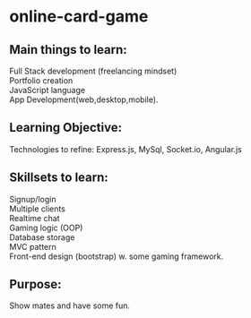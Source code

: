 # online-card-game

## Main things to learn: 
Full Stack development (freelancing mindset)<br />
Portfolio creation<br /> JavaScript language<br /> App Development(web,desktop,mobile).<br />
## Learning Objective: 
Technologies to refine: Express.js, MySql, Socket.io, Angular.js
## Skillsets to learn: 
Signup/login<br /> Multiple clients<br /> Realtime chat<br /> Gaming logic (OOP)<br /> Database storage<br /> MVC pattern<br /> Front-end design (bootstrap) w. some gaming framework.
## Purpose: 
Show mates and have some fun.
